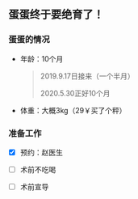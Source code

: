 ## 蛋蛋终于要绝育了！

### 蛋蛋的情况

- 年龄：10个月

  >  2019.9.17日接来（一个半月）
  >
  > 2020.5.30正好10个月

- 体重：大概3kg（29￥买了个秤）

### 准备工作

* [x] 预约：赵医生
* [ ] 术前不吃喝
* [ ] 术前宣导

